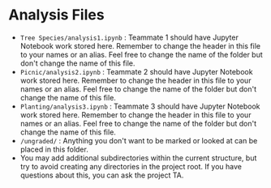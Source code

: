 # Analysis Files

- `Tree Species/analysis1.ipynb` : Teammate 1 should have Jupyter Notebook work stored here. Remember to change the header in this file to your names or an alias. Feel free to change the name of the folder but don't change the name of this file.
- `Picnic/analysis2.ipynb` : Teammate 2 should have Jupyter Notebook work stored here. Remember to change the header in this file to your names or an alias. Feel free to change the name of the folder but don't change the name of this file.
- `Planting/analysis3.ipynb` : Teammate 3 should have Jupyter Notebook work stored here. Remember to change the header in this file to your names or an alias. Feel free to change the name of the folder but don't change the name of this file.
- `/ungraded/` : Anything you don't want to be marked or looked at can be placed in this folder.   
- You may add additional subdirectories within the current structure, but try to avoid creating any directories in the project root. If you have questions about this, you can ask the project TA.
